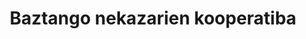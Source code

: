---
title: "Baztango nekazarien kooperatiba"
url: /arizkun/baztango-nekazarien-kooperatiba/
shop: Hofladen
---